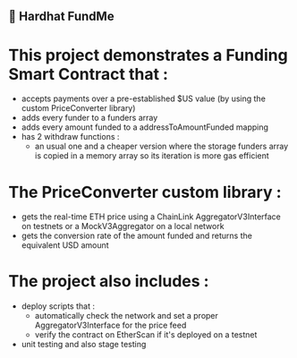  ## 🤖 Hardhat FundMe

# This project demonstrates a Funding Smart Contract that :
  - accepts payments over a pre-established $US value (by using the custom PriceConverter library)
  - adds every funder to a funders array
  - adds every amount funded to a addressToAmountFunded mapping
  - has 2 withdraw functions :
    - an usual one and a cheaper version where the storage funders array is copied in a memory array so its iteration is more gas efficient
    
    
    
# The PriceConverter custom library :
 - gets the real-time ETH price using a ChainLink AggregatorV3Interface on testnets or a MockV3Aggregator on a local network
 - gets the conversion rate of the amount funded and returns the equivalent USD amount



# The project also includes :
- deploy scripts that :
    - automatically check the network and set a proper AggregatorV3Interface for the price feed
    - verify the contract on EtherScan if it's deployed on a testnet
- unit testing and also stage testing
